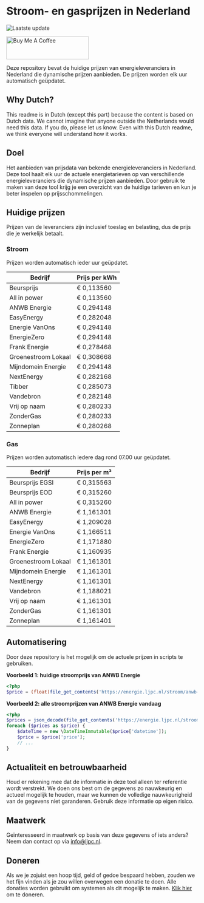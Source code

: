 # Stroom- en gasprijzen in Nederland

![Laatste update](https://img.shields.io/badge/laatste%20update-2025--08--08%2019%3A00%20CET-brightgreen)

<a href="https://www.buymeacoffee.com/Lars-" target="_blank"><img src="https://cdn.buymeacoffee.com/buttons/v2/default-orange.png" alt="Buy Me A Coffee" height="60" style="height: 60px !important;width: 217px !important;" ></a>

Deze repository bevat de huidige prijzen van energieleveranciers in Nederland die dynamische prijzen aanbieden. De prijzen worden elk uur automatisch geüpdatet.

## Why Dutch?

This readme is in Dutch (except this part) because the content is based on Dutch data. We cannot imagine that anyone outside the Netherlands would need this data. If you do, please let us know. Even with this Dutch readme, we think
everyone will understand how it works.

## Doel

Het aanbieden van prijsdata van bekende energieleveranciers in Nederland. Deze tool haalt elk uur de actuele energietarieven op van verschillende energieleveranciers die dynamische prijzen aanbieden. Door gebruik te maken van deze tool
krijg je een overzicht van de huidige tarieven en kun je beter inspelen op prijsschommelingen.

## Huidige prijzen

Prijzen van de leveranciers zijn inclusief toeslag en belasting, dus de prijs die je werkelijk betaalt.

### Stroom

Prijzen worden automatisch ieder uur geüpdatet.

 Bedrijf | Prijs per kWh 
---------|---------------
Beursprijs | € 0,113560
All in power | € 0,113560
ANWB Energie | € 0,294148
EasyEnergy | € 0,282048
Energie VanOns | € 0,294148
EnergieZero | € 0,294148
Frank Energie | € 0,278468
Groenestroom Lokaal | € 0,308668
Mijndomein Energie | € 0,294148
NextEnergy | € 0,282168
Tibber | € 0,285073
Vandebron | € 0,282148
Vrij op naam | € 0,280233
ZonderGas | € 0,280233
Zonneplan | € 0,280268


### Gas

Prijzen worden automatisch iedere dag rond 07.00 uur geüpdatet.

 Bedrijf | Prijs per m³ 
---------|--------------
Beursprijs EGSI | € 0,315563
Beursprijs EOD | € 0,315260
All in power | € 0,315260
ANWB Energie | € 1,161301
EasyEnergy | € 1,209028
Energie VanOns | € 1,166511
EnergieZero | € 1,171880
Frank Energie | € 1,160935
Groenestroom Lokaal | € 1,161301
Mijndomein Energie | € 1,161301
NextEnergy | € 1,161301
Vandebron | € 1,188021
Vrij op naam | € 1,161301
ZonderGas | € 1,161301
Zonneplan | € 1,161401


## Automatisering

Door deze repository is het mogelijk om de actuele prijzen in scripts te gebruiken.

**Voorbeeld 1: huidige stroomprijs van ANWB Energie**

```php
<?php
$price = (float)file_get_contents('https://energie.ljpc.nl/stroom/anwb-energie-nu.txt');

```

**Voorbeeld 2: alle stroomprijzen van ANWB Energie vandaag**

```php
<?php
$prices = json_decode(file_get_contents('https://energie.ljpc.nl/stroom/all-in-power-vandaag.json'),true);
foreach ($prices as $price) {
    $dateTime = new \DateTimeImmutable($price['datetime']);
    $price = $price['price'];
    // ...
}
```

## Actualiteit en betrouwbaarheid

Houd er rekening mee dat de informatie in deze tool alleen ter referentie wordt verstrekt. We doen ons best om de gegevens zo nauwkeurig en actueel mogelijk te houden, maar we kunnen de volledige nauwkeurigheid van de gegevens niet
garanderen. Gebruik deze informatie op eigen risico.

## Maatwerk

Geïnteresseerd in maatwerk op basis van deze gegevens of iets anders? Neem dan contact op
via [info@ljpc.nl](mailto:info@ljpc.nl?subject=Energie%20prijzen).

## Doneren

Als we je zojuist een hoop tijd, geld of gedoe bespaard hebben, zouden we het fijn vinden als je zou willen overwegen een
donatie te doen. Alle donaties worden gebruikt om systemen als dit mogelijk te
maken. [Klik hier](https://www.buymeacoffee.com/Lars-) om te doneren.

